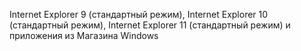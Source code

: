 Internet Explorer 9 \(стандартный режим\), Internet Explorer 10 \(стандартный режим\), Internet Explorer 11 \(стандартный режим\) и приложения из Магазина Windows